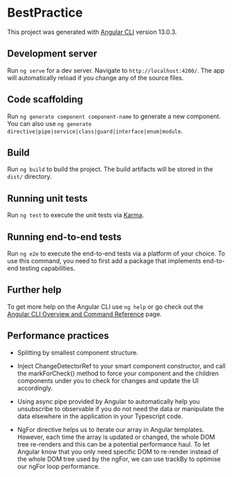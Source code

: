 # BestPractice

This project was generated with [Angular CLI](https://github.com/angular/angular-cli) version 13.0.3.

## Development server

Run `ng serve` for a dev server. Navigate to `http://localhost:4200/`. The app will automatically reload if you change any of the source files.

## Code scaffolding

Run `ng generate component component-name` to generate a new component. You can also use `ng generate directive|pipe|service|class|guard|interface|enum|module`.

## Build

Run `ng build` to build the project. The build artifacts will be stored in the `dist/` directory.

## Running unit tests

Run `ng test` to execute the unit tests via [Karma](https://karma-runner.github.io).

## Running end-to-end tests

Run `ng e2e` to execute the end-to-end tests via a platform of your choice. To use this command, you need to first add a package that implements end-to-end testing capabilities.

## Further help

To get more help on the Angular CLI use `ng help` or go check out the [Angular CLI Overview and Command Reference](https://angular.io/cli) page.

## Performance practices
- Splitting by smallest component structure.

- Inject ChangeDetectorRef to your smart component constructor, and call the markForCheck() method to force your component and the children components under you to check for changes and update the UI accordingly.

- Using async pipe provided by Angular to automatically help you unsubscribe to observable if you do not need the data or manipulate the data elsewhere in the application in your Typescript code.

- NgFor directive helps us to iterate our array in Angular templates. However, each time the array is updated or changed, the whole DOM tree re-renders and this can be a potential performance haul. To let Angular know that you only need specific DOM to re-render instead of the whole DOM tree used by the ngFor, we can use trackBy to optimise our ngFor loop performance.
